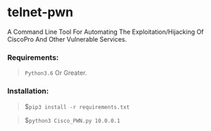 # telnet-pwn
A Command Line Tool For Automating The Exploitation/Hijacking Of CiscoPro And Other Vulnerable Services.

### Requirements:
> `Python3.6` Or Greater.

### Installation:
> $`pip3 install -r requirements.txt`

> $`python3 Cisco_PWN.py 10.0.0.1`

